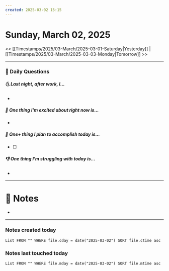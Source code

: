 ```yaml
---
created: 2025-03-02 15:15
---
```

# Sunday, March 02, 2025

<< [[Timestamps/2025/03-March/2025-03-01-Saturday|Yesterday]] | [[Timestamps/2025/03-March/2025-03-03-Monday|Tomorrow]] >>

---
### 📅 Daily Questions
##### 🌜 Last night, after work, I...
- 

##### 🙌 One thing I'm excited about right now is...
- 

##### 🚀 One+ thing I plan to accomplish today is...
- [ ] 

##### 👎 One thing I'm struggling with today is...
- 

---
# 📝 Notes
- 

---
### Notes created today
```dataview
List FROM "" WHERE file.cday = date("2025-03-02") SORT file.ctime asc
```

### Notes last touched today
```dataview
List FROM "" WHERE file.mday = date("2025-03-02") SORT file.mtime asc
```